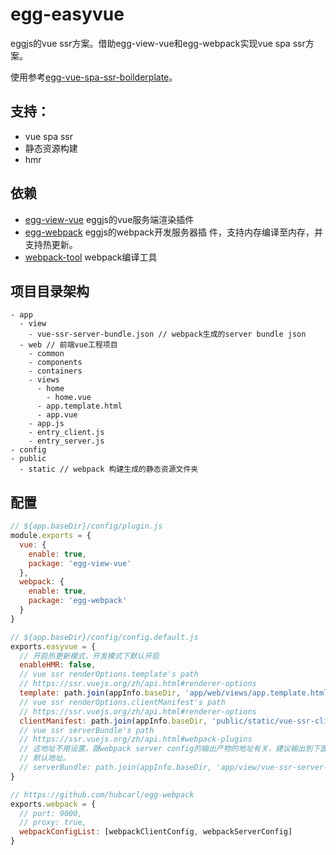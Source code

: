 # egg-easyvue

eggjs的vue ssr方案。借助egg-view-vue和egg-webpack实现vue spa ssr方案。

使用参考[egg-vue-spa-ssr-boilderplate](https://github.com/acthtml/egg-vue-spa-ssr-boilerplate)。

## 支持：

- vue spa ssr
- 静态资源构建
- hmr

## 依赖

- [egg-view-vue](https://github.com/eggjs/egg-view-vue) eggjs的vue服务端渲染插件
- [egg-webpack](https://github.com/hubcarl/egg-webpack) eggjs的webpack开发服务器插
  件，支持内存编译至内存，并支持热更新。
- [webpack-tool](https://github.com/hubcarl/webpack-tool) webpack编译工具

## 项目目录架构

```
- app
  - view
    - vue-ssr-server-bundle.json // webpack生成的server bundle json
  - web // 前端vue工程项目
    - common
    - components
    - containers
    - views
      - home
        - home.vue
      - app.template.html
      - app.vue
    - app.js
    - entry_client.js
    - entry_server.js
- config
- public
  - static // webpack 构建生成的静态资源文件夹
```

## 配置

```js
// ${app.baseDir}/config/plugin.js
module.exports = {
  vue: {
    enable: true,
    package: 'egg-view-vue'
  },
  webpack: {
    enable: true,
    package: 'egg-webpack'
  }
}

// ${app.baseDir}/config/config.default.js
exports.easyvue = {
  // 开启热更新模式，开发模式下默认开启
  enableHMR: false,
  // vue ssr renderOptions.template's path
  // https://ssr.vuejs.org/zh/api.html#renderer-options
  template: path.join(appInfo.baseDir, 'app/web/views/app.template.html'),
  // vue ssr renderOptions.clientManifest's path
  // https://ssr.vuejs.org/zh/api.html#renderer-options
  clientManifest: path.join(appInfo.baseDir, 'public/static/vue-ssr-client-manifest.json'),
  // vue ssr serverBundle's path
  // https://ssr.vuejs.org/zh/api.html#webpack-plugins
  // 这地址不用设置，跟webpack server config的输出产物的地址有关，建议输出到下面这个
  // 默认地址。
  // serverBundle: path.join(appInfo.baseDir, 'app/view/vue-ssr-server-bundle.json')
}

// https://github.com/hubcarl/egg-webpack
exports.webpack = {
  // port: 9000,
  // proxy: true,
  webpackConfigList: [webpackClientConfig, webpackServerConfig]
}
```
